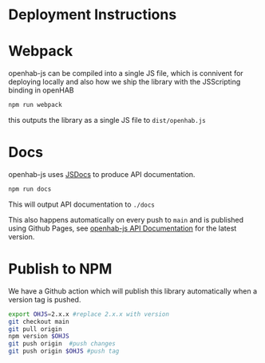 # Deployment Instructions

# Webpack

openhab-js can be compiled into a single JS file, which is connivent for deploying locally and also how we ship the library with the JSScripting binding in openHAB

```bash
npm run webpack
```
this outputs the library as a single JS file to `dist/openhab.js`

# Docs

openhab-js uses [JSDocs](https://jsdoc.app/) to produce API documentation.

```bash
npm run docs
```

This will output API documentation to `./docs`

This also happens automatically on every push to `main` and is published using Github Pages, see [openhab-js API Documentation](https://openhab.github.io/openhab-js/) for the latest version. 

# Publish to NPM

We have a Github action which will publish this library automatically when a version tag is pushed. 

```bash
export OHJS=2.x.x #replace 2.x.x with version
git checkout main
git pull origin
npm version $OHJS 
git push origin  #push changes
git push origin $OHJS #push tag
```